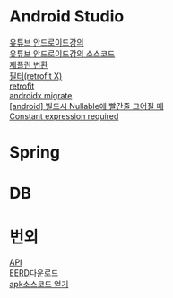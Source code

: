 # Android Studio
[유튜브 안드로이드강의](https://www.youtube.com/watch?v=UNKlX9J6m-A&list=PLC51MBz7PMyyyR2l4gGBMFMMUfYmBkZxm)  
[유튜브 안드로이드강의 소스코드](https://duckssi.tistory.com/12)    
[제플린 변환](https://m.blog.naver.com/o_cloud/221855163039)   
[필터(retrofit X)](https://www.youtube.com/watch?v=M73Vec1oieM&t=346s)    
[retrofit](https://taewooblog.tistory.com/entry/%EC%95%88%EB%93%9C%EB%A1%9C%EC%9D%B4%EB%93%9C-retrofit-2-%EC%82%AC%EC%9A%A9%EB%B2%95-%EC%98%88%EC%A0%9C-%EB%A0%88%ED%8A%B8%EB%A1%9C%ED%95%8F-2-Java)    
[androidx migrate](https://monee1001.tistory.com/28)   
[[android] 빌드시 Nullable에 빨간줄 그어질 때](https://likejirak.tistory.com/255)    
[Constant expression required](https://rosia.tistory.com/71)    

# Spring
# DB
# 번외
[API](https://thorn-heather-9d6.notion.site/API-07eaec24871c4a188be761a6e12e8a79)   
[EERD](https://github.com/dongsu0717/JJClub/files/11411527/jj-club.zip)다운로드    
[apk소스코드 얻기](https://sinwho.tistory.com/entry/%EC%95%88%EB%93%9C%EB%A1%9C%EC%9D%B4%EB%93%9C-%EC%95%B1APK-%EB%94%94%EC%BB%B4%ED%8C%8C%EC%9D%BCDecompile%EB%A1%9C-%EC%86%8C%EC%8A%A4-%EB%B3%B4%EA%B8%B0)
